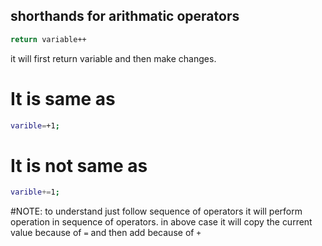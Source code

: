 ## shorthands for arithmatic operators

```sh
return variable++
```
it will first return variable and then make changes.
# It is  same as
```sh
varible=+1;
```

# It is not same as
```sh
varible+=1;   
```
#NOTE: to understand just follow sequence of operators
it will perform operation in sequence of operators.
in above case it will copy the current value because of ```=```
and then add because of ```+```



